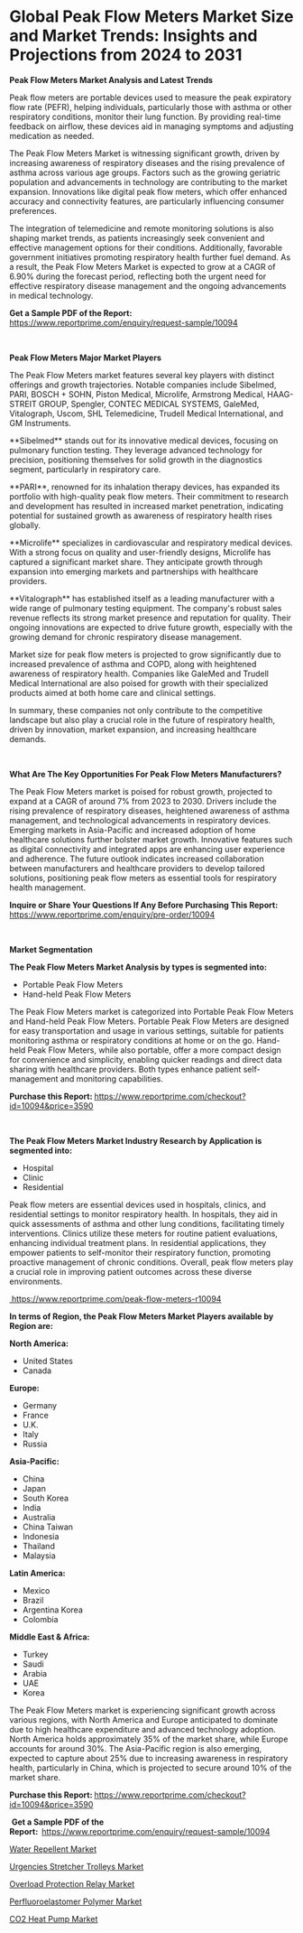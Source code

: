 <p><h1>Global Peak Flow Meters Market Size and Market Trends: Insights and Projections from 2024 to 2031</h1></p><p><strong>Peak Flow Meters Market Analysis and Latest Trends</strong></p>
<p><p>Peak flow meters are portable devices used to measure the peak expiratory flow rate (PEFR), helping individuals, particularly those with asthma or other respiratory conditions, monitor their lung function. By providing real-time feedback on airflow, these devices aid in managing symptoms and adjusting medication as needed.</p><p>The Peak Flow Meters Market is witnessing significant growth, driven by increasing awareness of respiratory diseases and the rising prevalence of asthma across various age groups. Factors such as the growing geriatric population and advancements in technology are contributing to the market expansion. Innovations like digital peak flow meters, which offer enhanced accuracy and connectivity features, are particularly influencing consumer preferences.</p><p>The integration of telemedicine and remote monitoring solutions is also shaping market trends, as patients increasingly seek convenient and effective management options for their conditions. Additionally, favorable government initiatives promoting respiratory health further fuel demand. As a result, the Peak Flow Meters Market is expected to grow at a CAGR of 6.90% during the forecast period, reflecting both the urgent need for effective respiratory disease management and the ongoing advancements in medical technology.</p></p>
<p><strong>Get a Sample PDF of the Report:&nbsp;</strong> <a href="https://www.reportprime.com/enquiry/request-sample/10094">https://www.reportprime.com/enquiry/request-sample/10094</a></p>
<p>&nbsp;</p>
<p><strong>Peak Flow Meters Major Market Players</strong></p>
<p><p>The Peak Flow Meters market features several key players with distinct offerings and growth trajectories. Notable companies include Sibelmed, PARI, BOSCH + SOHN, Piston Medical, Microlife, Armstrong Medical, HAAG-STREIT GROUP, Spengler, CONTEC MEDICAL SYSTEMS, GaleMed, Vitalograph, Uscom, SHL Telemedicine, Trudell Medical International, and GM Instruments.</p><p>**Sibelmed** stands out for its innovative medical devices, focusing on pulmonary function testing. They leverage advanced technology for precision, positioning themselves for solid growth in the diagnostics segment, particularly in respiratory care.</p><p>**PARI**, renowned for its inhalation therapy devices, has expanded its portfolio with high-quality peak flow meters. Their commitment to research and development has resulted in increased market penetration, indicating potential for sustained growth as awareness of respiratory health rises globally.</p><p>**Microlife** specializes in cardiovascular and respiratory medical devices. With a strong focus on quality and user-friendly designs, Microlife has captured a significant market share. They anticipate growth through expansion into emerging markets and partnerships with healthcare providers.</p><p>**Vitalograph** has established itself as a leading manufacturer with a wide range of pulmonary testing equipment. The company's robust sales revenue reflects its strong market presence and reputation for quality. Their ongoing innovations are expected to drive future growth, especially with the growing demand for chronic respiratory disease management.</p><p>Market size for peak flow meters is projected to grow significantly due to increased prevalence of asthma and COPD, along with heightened awareness of respiratory health. Companies like GaleMed and Trudell Medical International are also poised for growth with their specialized products aimed at both home care and clinical settings.</p><p>In summary, these companies not only contribute to the competitive landscape but also play a crucial role in the future of respiratory health, driven by innovation, market expansion, and increasing healthcare demands.</p></p>
<p>&nbsp;</p>
<p><strong>What Are The Key Opportunities For Peak Flow Meters Manufacturers?</strong></p>
<p><p>The Peak Flow Meters market is poised for robust growth, projected to expand at a CAGR of around 7% from 2023 to 2030. Drivers include the rising prevalence of respiratory diseases, heightened awareness of asthma management, and technological advancements in respiratory devices. Emerging markets in Asia-Pacific and increased adoption of home healthcare solutions further bolster market growth. Innovative features such as digital connectivity and integrated apps are enhancing user experience and adherence. The future outlook indicates increased collaboration between manufacturers and healthcare providers to develop tailored solutions, positioning peak flow meters as essential tools for respiratory health management.</p></p>
<p><strong>Inquire or Share Your Questions If Any Before Purchasing This Report:</strong> <a href="https://www.reportprime.com/enquiry/pre-order/10094">https://www.reportprime.com/enquiry/pre-order/10094</a></p>
<p>&nbsp;</p>
<p><strong>Market Segmentation</strong></p>
<p><strong>The Peak Flow Meters Market Analysis by types is segmented into:</strong></p>
<p><ul><li>Portable Peak Flow Meters</li><li>Hand-held Peak Flow Meters</li></ul></p>
<p><p>The Peak Flow Meters market is categorized into Portable Peak Flow Meters and Hand-held Peak Flow Meters. Portable Peak Flow Meters are designed for easy transportation and usage in various settings, suitable for patients monitoring asthma or respiratory conditions at home or on the go. Hand-held Peak Flow Meters, while also portable, offer a more compact design for convenience and simplicity, enabling quicker readings and direct data sharing with healthcare providers. Both types enhance patient self-management and monitoring capabilities.</p></p>
<p><strong>Purchase this Report:&nbsp;</strong><a href="https://www.reportprime.com/checkout?id=10094&price=3590">https://www.reportprime.com/checkout?id=10094&price=3590</a></p>
<p>&nbsp;</p>
<p><strong>The Peak Flow Meters Market Industry Research by Application is segmented into:</strong></p>
<p><ul><li>Hospital</li><li>Clinic</li><li>Residential</li></ul></p>
<p><p>Peak flow meters are essential devices used in hospitals, clinics, and residential settings to monitor respiratory health. In hospitals, they aid in quick assessments of asthma and other lung conditions, facilitating timely interventions. Clinics utilize these meters for routine patient evaluations, enhancing individual treatment plans. In residential applications, they empower patients to self-monitor their respiratory function, promoting proactive management of chronic conditions. Overall, peak flow meters play a crucial role in improving patient outcomes across these diverse environments.</p></p>
<p><a href="https://www.reportprime.com/peak-flow-meters-r10094">&nbsp;https://www.reportprime.com/peak-flow-meters-r10094</a></p>
<p><strong>In terms of Region, the Peak Flow Meters Market Players available by Region are:</strong></p>
<p>
    <p> <strong> North America: </strong>
        <ul>
            <li>United States</li>
            <li>Canada</li>
        </ul>
        </p> 
    <p> <strong> Europe: </strong>
        <ul>
            <li>Germany</li>
            <li>France</li>
            <li>U.K.</li>
            <li>Italy</li>
            <li>Russia</li>
        </ul>
        </p> 
    <p> <strong> Asia-Pacific: </strong>
        <ul>
            <li>China</li>
            <li>Japan</li>
            <li>South Korea</li>
            <li>India</li>
            <li>Australia</li>
            <li>China Taiwan</li>
            <li>Indonesia</li>
            <li>Thailand</li>
            <li>Malaysia</li>
        </ul>
        </p> 
    <p> <strong> Latin America: </strong>
        <ul>
            <li>Mexico</li>
            <li>Brazil</li>
            <li>Argentina Korea</li>
            <li>Colombia</li>
        </ul>
        </p> 
    <p> <strong> Middle East & Africa: </strong>
        <ul>
            <li>Turkey</li>
            <li>Saudi</li>
            <li>Arabia</li>
            <li>UAE</li>
            <li>Korea</li>
        </ul>
    </p>
    </p>
<p><p>The Peak Flow Meters market is experiencing significant growth across various regions, with North America and Europe anticipated to dominate due to high healthcare expenditure and advanced technology adoption. North America holds approximately 35% of the market share, while Europe accounts for around 30%. The Asia-Pacific region is also emerging, expected to capture about 25% due to increasing awareness in respiratory health, particularly in China, which is projected to secure around 10% of the market share.</p></p>
<p><strong>Purchase this Report: </strong><a href="https://www.reportprime.com/checkout?id=10094&price=3590">https://www.reportprime.com/checkout?id=10094&price=3590</a></p>
<p>&nbsp;<strong>Get a Sample PDF of the Report:&nbsp;&nbsp;</strong><a href="https://www.reportprime.com/enquiry/request-sample/10094">https://www.reportprime.com/enquiry/request-sample/10094</a></p>
<p><strong></strong></p>
<p><p><a href="https://issuu.com/reportprime-2/docs/water-repellent-market-size-2030.pp_b59b63b57dab18">Water Repellent Market</a></p><p><a href="https://github.com/joannesouthgate/Market-Research-Report-List-5/blob/main/urgencies-stretcher-trolleys-market.md">Urgencies Stretcher Trolleys Market</a></p><p><a href="https://www.linkedin.com/pulse/what-driving-global-overload-protection-relay-market-dive-ee2ne?trackingId=ZuPab0D8TD646INEX4fbaQ%3D%3D">Overload Protection Relay Market</a></p><p><a href="https://issuu.com/reportprime-2/docs/perfluoroelastomer-polymer-market-s_dad11885c02d67">Perfluoroelastomer Polymer Market</a></p><p><a href="https://medium.com/@elizbethsmithb20/what-is-co2-heat-pump-market-e3165e19ca76">CO2 Heat Pump Market</a></p></p>